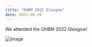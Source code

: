```yaml
---
title: "OHBM 2022 Glasgow"
date: 2022-06-19 
---
```


We attended the OHBM 2022 Glasgow!

![Image](//bspl.korea.ac.kr/Board/Gallery/2022/ohbm_2022_22jun.png) 
